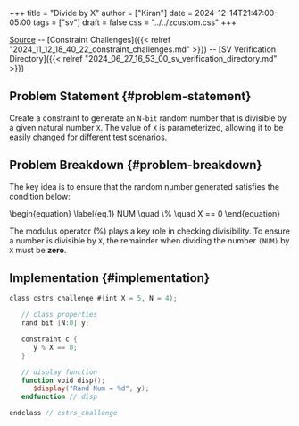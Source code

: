 +++
title = "Divide by X"
author = ["Kiran"]
date = 2024-12-14T21:47:00-05:00
tags = ["sv"]
draft = false
css = "../../zcustom.css"
+++

[Source](https://github.com/24x7fpga/SV/tree/main/sv_verification/cstrs_challenges/div_by_X) -- [Constraint Challenges]({{< relref "2024_11_12_18_40_22_constraint_challenges.md" >}}) -- [SV Verification Directory]({{< relref "2024_06_27_16_53_00_sv_verification_directory.md" >}})


## Problem Statement {#problem-statement}

Create a constraint to generate an `N-bit` random number that is divisible by a given natural number `X`. The value of `X` is parameterized, allowing it to be easily changed for different test scenarios.


## Problem Breakdown {#problem-breakdown}

The key idea is to ensure that the random number generated satisfies the condition below:

\begin{equation}
\label{eq.1}
NUM \quad \\% \quad X == 0
\end{equation}

The modulus operator (%) plays a key role in checking divisibility. To ensure a number is divisible by `X`, the remainder when dividing the number `(NUM)` by `X` must be **zero**.


## Implementation {#implementation}

```verilog
class cstrs_challenge #(int X = 5, N = 4);

   // class properties
   rand bit [N:0] y;

   constraint c {
      y % X == 0;
   }

   // display function
   function void disp();
      $display("Rand Num = %d", y);
   endfunction // disp

endclass // cstrs_challenge
```
